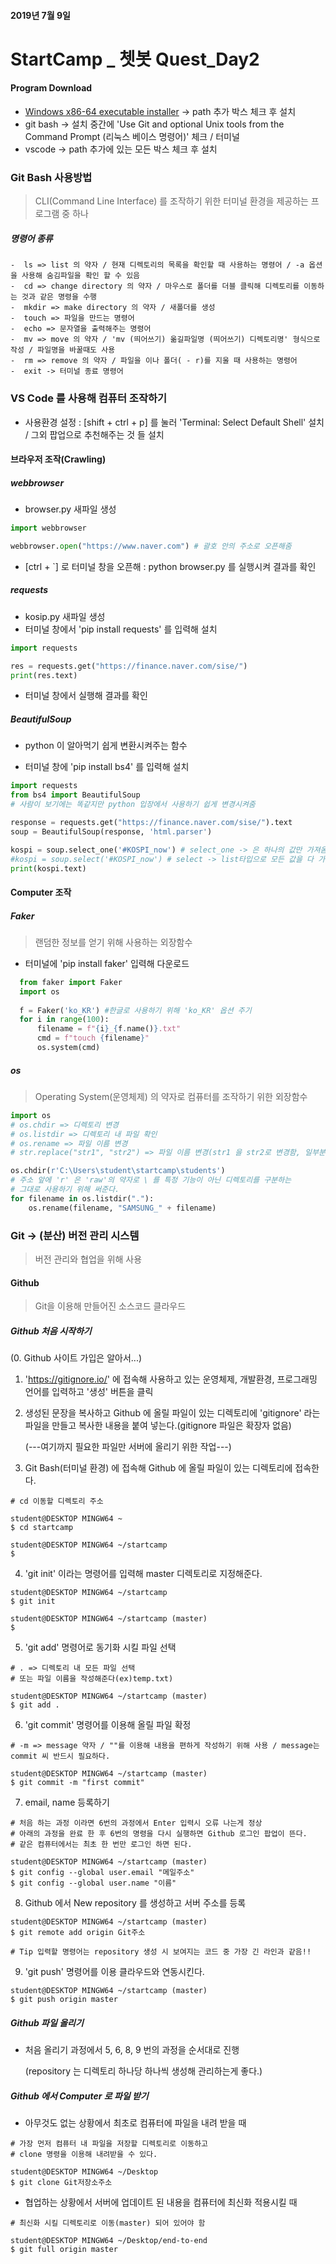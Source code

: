 #### 2019년 7월 9일

# StartCamp _ 쳇봇 Quest_Day2



####  Program Download
- [Windows x86-64 executable installer](https://www.python.org/ftp/python/3.7.3/python-3.7.3-amd64.exe)  -> path 추가 박스 체크 후 설치
- git bash -> 설치 중간에 'Use Git and optional Unix tools from the Command Prompt (리눅스 베이스 명령어)' 체크 / 터미널
- vscode -> path 추가에 있는 모든 박스 체크 후 설치





### Git Bash 사용방법

> CLI(Command Line Interface) 를 조작하기 위한 터미널 환경을 제공하는 프로그램 중 하나

##### 명령어 종류

	-  ls => list 의 약자 / 현재 디렉토리의 목록을 확인할 때 사용하는 명령어 / -a 옵션을 사용해 숨김파일을 확인 할 수 있음
	-  cd => change directory 의 약자 / 마우스로 폴더를 더블 클릭해 디렉토리를 이동하는 것과 같은 명령을 수행
	-  mkdir => make directory 의 약자 / 새폴더를 생성
	-  touch => 파일을 만드는 명령어
	-  echo => 문자열을 출력해주는 명령어
	-  mv => move 의 약자 / 'mv (띄어쓰기) 옮길파일명 (띄어쓰기) 디렉토리명' 형식으로 작성 / 파일명을 바꿀때도 사용
	-  rm => remove 의 약자 / 파일을 이나 폴더( - r)를 지울 때 사용하는 명령어
	-  exit -> 터미널 종료 명령어





### VS Code 를 사용해 컴퓨터 조작하기

- 사용환경 설정 : [shift + ctrl + p] 를 눌러 'Terminal: Select Default Shell' 설치 / 그외 팝업으로 추천해주는 것 들 설치

#### 브라우저 조작(Crawling)

##### webbrowser

- browser.py 새파일 생성

```python
import webbrowser

webbrowser.open("https://www.naver.com") # 괄호 안의 주소로 오픈해줌
```

- [ctrl + `] 로 터미널 창을 오픈해 : python browser.py 를 실행시켜 결과를 확인

##### requests

- kosip.py 새파일 생성
- 터미널 창에서  'pip install requests' 를 입력해 설치

```python
import requests

res = requests.get("https://finance.naver.com/sise/")
print(res.text)
```

- 터미널 창에서 실행해 결과를 확인

##### BeautifulSoup

- python 이 알아먹기 쉽게 변환시켜주는 함수

- 터미널 창에 'pip install bs4' 를 입력해 설치

```python
import requests
from bs4 import BeautifulSoup
# 사람이 보기에는 똑같지만 python 입장에서 사용하기 쉽게 변경시켜줌

response = requests.get("https://finance.naver.com/sise/").text
soup = BeautifulSoup(response, 'html.parser')

kospi = soup.select_one('#KOSPI_now') # select_one -> 은 하나의 값만 가져옴
#kospi = soup.select('#KOSPI_now') # select -> list타입으로 모든 값을 다 가져옴
print(kospi.text)
```

#### Computer  조작
##### Faker

> 랜덤한 정보를 얻기 위해 사용하는 외장함수

- 터미널에 'pip install faker' 입력해 다운로드

```python
  from faker import Faker
  import os
  
  f = Faker('ko_KR') #한글로 사용하기 위해 'ko_KR' 옵션 주기
  for i in range(100):
      filename = f"{i}_{f.name()}.txt"
      cmd = f"touch {filename}"
      os.system(cmd)
```

##### os

> Operating System(운영체제) 의 약자로 컴퓨터를 조작하기 위한 외장함수

```python
import os
# os.chdir => 디렉토리 변경
# os.listdir => 디렉토리 내 파일 확인
# os.rename => 파일 이름 변경
# str.replace("str1", "str2") => 파일 이름 변경(str1 을 str2로 변경함, 일부분만 변경가능)

os.chdir(r'C:\Users\student\startcamp\students')
# 주소 앞에 'r' 은 'raw'의 약자로 \ 를 특정 기능이 아닌 디렉토리를 구분하는
# 그대로 사용하기 위해 써준다.
for filename in os.listdir("."):
    os.rename(filename, "SAMSUNG_" + filename)
```



### Git -> (분산) 버전 관리 시스템

> 버전 관리와 협업을 위해 사용 

#### Github

> Git을 이용해 만들어진 소스코드 클라우드



##### Github 처음 시작하기

  (0. Github 사이트 가입은 알아서...)

1. 'https://gitignore.io/' 에 접속해 사용하고 있는 운영체제, 개발환경, 프로그래밍 언어를 입력하고 '생성' 버튼을 클릭

2. 생성된 문장을 복사하고 Github 에 올릴 파일이 있는 디렉토리에 'gitignore' 라는 파일을 만들고 복사한 내용을 붙여 넣는다.(gitignore 파일은 확장자 없음)

   (---여기까지 필요한 파일만 서버에 올리기 위한 작업---)

3. Git Bash(터미널 환경) 에 접속해 Github 에 올릴 파일이 있는 디렉토리에 접속한다.


```
# cd 이동할 디렉토리 주소

student@DESKTOP MINGW64 ~
$ cd startcamp

student@DESKTOP MINGW64 ~/startcamp
$
```
4. 'git init' 이라는 명령어를 입력해 master 디렉토리로 지정해준다.

```
student@DESKTOP MINGW64 ~/startcamp
$ git init

student@DESKTOP MINGW64 ~/startcamp (master)
$ 
```

5. 'git add' 명령어로 동기화 시킬 파일 선택

```
# . => 디렉토리 내 모든 파일 선택
# 또는 파일 이름을 작성해준다(ex)temp.txt)

student@DESKTOP MINGW64 ~/startcamp (master)
$ git add .
```

6. 'git commit' 명령어를 이용해 올릴 파일 확정

```
# -m => message 약자 / ""를 이용해 내용을 편하게 작성하기 위해 사용 / message는 commit 씨 반드시 필요하다.

student@DESKTOP MINGW64 ~/startcamp (master)
$ git commit -m "first commit"
```

7. email, name 등록하기

```
# 처음 하는 과정 이라면 6번의 과정에서 Enter 입력시 오류 나는게 정상
# 아래의 과정을 완료 한 후 6번의 명령을 다시 실행하면 Github 로그인 팝업이 뜬다.
# 같은 컴퓨터에서는 최초 한 번만 로그인 하면 된다.

student@DESKTOP MINGW64 ~/startcamp (master)
$ git config --global user.email "메일주소"
$ git config --global user.name "이름"
```

8. Github 에서 New repository 를 생성하고 서버 주소를 등록

```
student@DESKTOP MINGW64 ~/startcamp (master)
$ git remote add origin Git주소

# Tip 입력할 명령어는 repository 생성 시 보여지는 코드 중 가장 긴 라인과 같음!!
```

9. 'git push' 명령어를 이용 클라우드와 연동시킨다.

```
student@DESKTOP MINGW64 ~/startcamp (master)
$ git push origin master
```



##### Github 파일 올리기

- 처음 올리기 과정에서 5, 6, 8, 9  번의 과정을 순서대로 진행

  (repository  는 디렉토리 하나당 하나씩 생성해 관리하는게 좋다.)



##### Github 에서  Computer 로 파일 받기

- 아무것도 없는 상황에서 최초로 컴퓨터에 파일을 내려 받을 때

```
# 가장 먼저 컴퓨터 내 파일을 저장할 디렉토리로 이동하고
# clone 명령을 이용해 내려받을 수 있다.

student@DESKTOP MINGW64 ~/Desktop
$ git clone Git저장소주소
```

- 협업하는 상황에서 서버에 업데이트 된 내용을 컴퓨터에 최신화 적용시킬 때

```
# 최신화 시킬 디렉토리로 이동(master) 되어 있어야 함

student@DESKTOP MINGW64 ~/Desktop/end-to-end
$ git full origin master
```

